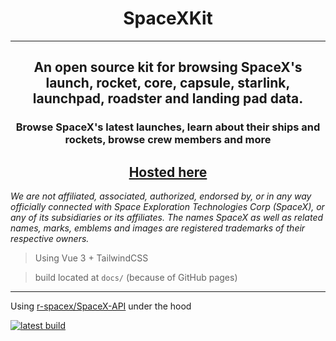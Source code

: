 <h1 align="center">SpaceXKit</h1>

--------------------------------------------------

<h2 align="center">An open source kit for browsing SpaceX's launch, rocket, core, capsule, starlink, launchpad, roadster and landing pad data.</h2>

<h3 align="center">Browse SpaceX's latest launches, learn about their ships and rockets, browse crew members and more</h3>

<h2 align="center"><a href="https://hex3928.github.io/spacexkit/">Hosted here</a></h2>

*We are not affiliated, associated, authorized, endorsed by, or in any way officially connected with Space Exploration Technologies Corp (SpaceX), or any of its subsidiaries or its affiliates. The names SpaceX as well as related names, marks, emblems and images are registered trademarks of their respective owners.*

> Using Vue 3 + TailwindCSS

> build located at `docs/` (because of GitHub pages)

--------------------------------------------------

Using [r-spacex/SpaceX-API](https://github.com/r-spacex/SpaceX-API) under the hood

[![latest build](https://github.com/hex3928/spacexkit/actions/workflows/main.yml/badge.svg)](https://github.com/hex3928/spacexkit/actions/workflows/main.yml)
